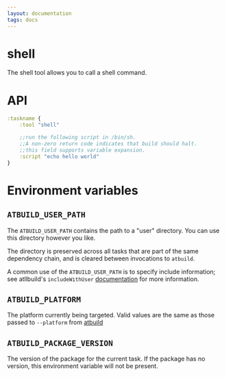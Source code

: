 ```yaml
---
layout: documentation
tags: docs
---
```


# shell

The shell tool allows you to call a shell command.

# API

```clojure
:taskname {
    :tool "shell"

    ;;run the following script in /bin/sh.
    ;;A non-zero return code indicates that build should halt.
    ;;this field supports variable expansion.
    :script "echo hello world"
}
```

# Environment variables
 
## `ATBUILD_USER_PATH`
 
The `ATBUILD_USER_PATH` contains the path to a "user" directory.  You can use this directory however you like.
 
The directory is preserved across all tasks that are part of the same dependency chain, and is cleared between invocations to `atbuild`.
 
A common use of the `ATBUILD_USER_PATH` is to specify include information; see atllbuild's `includeWithUser` [documentation](/docs/atllbuild.md) for more information.

## `ATBUILD_PLATFORM`

The platform currently being targeted.  Valid values are the same as those passed to `--platform` from [atbuild](atbuild.html)

## `ATBUILD_PACKAGE_VERSION`

The version of the package for the current task.  If the package has no version, this environment variable will not be present.

